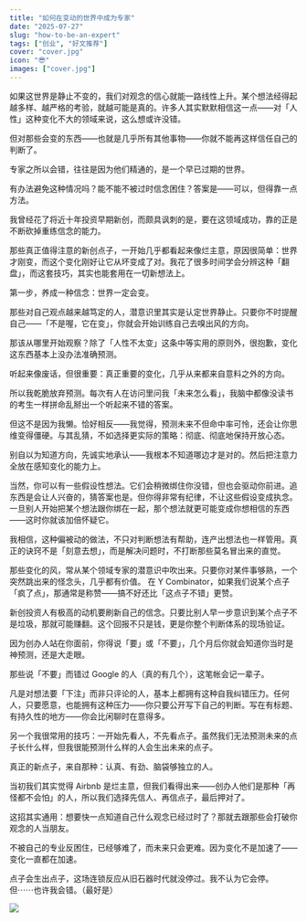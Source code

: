 ```yaml
---
title: "如何在变动的世界中成为专家"
date: "2025-07-27"
slug: "how-to-be-an-expert"
tags: ["创业", "好文推荐"]
cover: "cover.jpg"
icon: "😎"
images: ["cover.jpg"]
---
```

如果这世界是静止不变的，我们对观念的信心就能一路线性上升。某个想法经得起越多样、越严格的考验，就越可能是真的。许多人其实默默相信这一点——对「人性」这种变化不大的领域来说，这么想或许没错。



但对那些会变的东西——也就是几乎所有其他事物——你就不能再这样信任自己的判断了。



专家之所以会错，往往是因为他们精通的，是一个早已过期的世界。



有办法避免这种情况吗？能不能不被过时信念困住？答案是——可以，但得靠一点方法。



我曾经花了将近十年投资早期新创，而颇具讽刺的是，要在这领域成功，靠的正是不断砍掉重练信念的能力。



那些真正值得注意的新创点子，一开始几乎都看起来像烂主意，原因很简单：世界才刚变，而这个变化刚好让它从坏变成了对。我花了很多时间学会分辨这种「翻盘」，而这套技巧，其实也能套用在一切新想法上。



第一步，养成一种信念：世界一定会变。



那些对自己观点越来越笃定的人，潜意识里其实是认定世界静止。只要你不时提醒自己——「不是喔，它在变」，你就会开始训练自己去嗅出风的方向。



那该从哪里开始观察？除了「人性不太变」这条中等实用的原则外，很抱歉，变化这东西基本上没办法准确预测。



听起来像废话，但很重要：真正重要的变化，几乎从来都来自意料之外的方向。



所以我乾脆放弃预测。每次有人在访问里问我「未来怎么看」，我脑中都像没读书的考生一样拼命乱掰出一个听起来不错的答案。



但这不是因为我懒。恰好相反——我觉得，预测未来不但命中率可怜，还会让你思维变得僵硬。与其乱猜，不如选择更实际的策略：彻底、彻底地保持开放心态。



别自以为知道方向，先诚实地承认——我根本不知道哪边才是对的。然后把注意力全放在感知变化的能力上。



当然，你可以有一些假设性想法。它们会稍微绑住你没错，但也会驱动你前进。追东西是会让人兴奋的，猜答案也是。但你得非常有纪律，不让这些假设变成执念。
一旦别人开始把某个想法跟你绑在一起，那个想法就更可能变成你想相信的东西——这时你就该加倍怀疑它。



我相信，这种偏被动的做法，不只对判断想法有帮助，连产出想法也一样管用。真正的诀窍不是「刻意去想」，而是解决问题时，不打断那些莫名冒出来的直觉。



那些变化的风，常从某个领域专家的潜意识中吹出来。只要你对某件事够熟，一个突然跳出来的怪念头，几乎都有价值。
在 Y Combinator，如果我们说某个点子「疯了点」，那通常是称赞——搞不好还比「这点子不错」更赞。



新创投资人有极高的动机要刷新自己的信念。只要比别人早一步意识到某个点子不是垃圾，那就可能赚翻。这个回报不只是钱，更是你整个判断体系的现场验证。



因为创办人站在你面前，你得说「要」或「不要」，几个月后你就会知道你当时是神预测，还是大走眼。



那些说「不要」而错过 Google 的人（真的有几个），这笔帐会记一辈子。



凡是对想法要「下注」而非只评论的人，基本上都拥有这种自我纠错压力。任何人，只要愿意，也能拥有这种压力——你只要公开写下自己的判断。写在有标题、有持久性的地方——你会比闲聊时在意得多。



另一个我很常用的技巧：一开始先看人，不先看点子。虽然我们无法预测未来的点子长什么样，但我很能预测什么样的人会生出未来的点子。



真正的新点子，来自那种：认真、有劲、脑袋够独立的人。



当初我们其实觉得 Airbnb 是烂主意，但我们看得出来——创办人他们是那种「再怪都不会怕」的人，所以我们选择先信人、再信点子，最后押对了。



这招其实通用：想要快一点知道自己什么观念已经过时了？那就去跟那些会打破你观念的人当朋友。



不被自己的专业反困住，已经够难了，而未来只会更难。因为变化不是加速了——变化一直都在加速。



点子会生出点子，这场连锁反应从旧石器时代就没停过。我不认为它会停。
但⋯⋯也许我会错。（最好是）




![](https://prod-files-secure.s3.us-west-2.amazonaws.com/112d0858-5090-4d34-a606-b75eb8d65fd2/46476355-9cf3-4e99-9b7a-3531bc426380/1000202064.png?X-Amz-Algorithm=AWS4-HMAC-SHA256&X-Amz-Content-Sha256=UNSIGNED-PAYLOAD&X-Amz-Credential=ASIAZI2LB466VGQDE2AY%2F20251005%2Fus-west-2%2Fs3%2Faws4_request&X-Amz-Date=20251005T232538Z&X-Amz-Expires=3600&X-Amz-Security-Token=IQoJb3JpZ2luX2VjEOf%2F%2F%2F%2F%2F%2F%2F%2F%2F%2FwEaCXVzLXdlc3QtMiJGMEQCIDeBDjtoYRjc4OnyzKnNri3eyRinMTNuHCZjVJq2CFDnAiAjTMP0h8FWZsumrRoYf%2FDwZzNJQiewftCBoFvsFs5JsCqIBAiA%2F%2F%2F%2F%2F%2F%2F%2F%2F%2F8BEAAaDDYzNzQyMzE4MzgwNSIMcvStcY8SvrzhinM2KtwD%2FnWTLHrio7kokO6hJL1kSqT8CzECF4Ho%2FGZbQZVHsjRsVxP1wE5AYqY9Df5r4FNgZcQkeKYQOSjyF%2F3bs%2BJlZsF5RP7dR%2FjTQI7jJ25bhXuuuEjinEgsq3z2lMoDhfZRFrSAOvPcuiW6unfwtxsJGdwPujP%2BjKk0r4Bcx4P2x%2F4hHbmekLevbOO2i0tXIsqz7ot2UF60%2F0h9Llb8o9waYSWZfDJOafojZyFDDN06PgZxeJ2bBhNxFrd30b%2Fy2%2FuO71KbaRoZCp%2FAdihtRAgjcHDnoTDIsHyiCraceOZQJvicqLtOqJ18Ll197UuPCrUHXwDnCq86r2sruHar46qb67w2pWX6WrXy1CBnHYwVEdJXHX9luoJYfq2sjyk7raFs1emADXCZmKoejocEXIsEwV%2Bu%2FlCTiQnBlV6NPwmZsPVVDjMe3pM%2B0uCdvFSjrXUyL3QJHw4IY1h30Ty%2FGnR1V0GCHz7%2FWvdRk%2BMBGXIRB6F67usOOvM77umCVk1k9pFwdiMf9JRHdXv7Cc46T1xX9%2FPm1KXaQsrIPjD6Es57wIN17A7yB3TOeFaYDgkXcqxycIxXogJoF4aAcpWxLB1lQT3pnGkFwwfllWMbe6DhExRpNb23zNj77rfJZw4w%2FOCLxwY6pgGOH7MToGrYSS0boyZpVzE5DlhU2wTh7jZaB2L%2BXlXf5EJ0RfGnAQmAZZBwW406O4q2bmctBEEU6VU0psBJdzlsY7bYNIds%2FXfx9eqjJIHo4hl%2BBO5jVAD6wL5uY15qcZJwK9cP75InjMHi88azBD4nLXE2nttlll%2FTUoQXdX%2BN7zK9PJze1fRYEXsD7RkadS0SbJmph0bTNcu63uDosU2yQRB0wCpD&X-Amz-Signature=34ec13245f4d8c94f0f3eea224ef787384106f371f4ead3c3f6960390adcec0d&X-Amz-SignedHeaders=host&x-amz-checksum-mode=ENABLED&x-id=GetObject)

